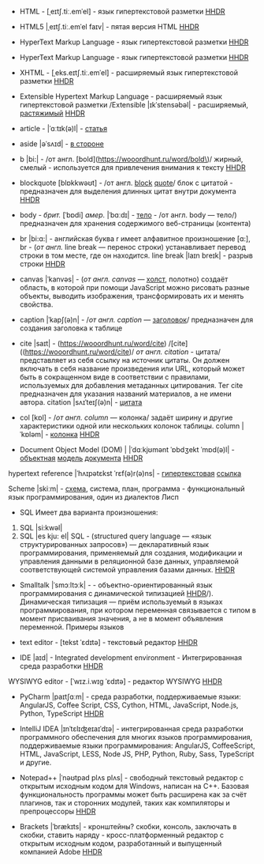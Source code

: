 - HTML - [ˌeɪtʃ.tiː.emˈel] - язык гипертекстовой разметки [HHDR](https://hhrd.ru/html/index)

- HTML5 |ˌeɪtʃ.tiː.emˈel faɪv| - пятая версия HTML [HHDR](https://hhrd.ru/html/index)

- HyperText Markup Language - язык гипертекстовой разметки [HHDR](https://hhrd.ru/html/index)

- HyperText Markup Language - язык гипертекстовой разметки [HHDR](https://hhrd.ru/html/index)

- XHTML - [ˌeks.eɪtʃ.tiː.emˈel] - расширяемый язык гипертекстовой разметки [HHDR](https://hhrd.ru/html/index)

- Extensible Hypertext Markup Language - расширяемый язык гипертекстовой разметки /Extensible 
|ɪkˈstensəbəl| - расширяемый, [растяжимый](https://wooordhunt.ru/word/extensible) 
[HHDR](https://hhrd.ru/html/index)

- article - |ˈɑːtɪk(ə)l| - [статья](https://wooordhunt.ru/word/article)

- aside |əˈsʌɪd| - [в стороне](https://wooordhunt.ru/word/aside)

- b |bi:| - /от англ. [bold](https://wooordhunt.ru/word/bold\)/ жирный, смелый - 
используется для привлечения внимания к тексту [HHDR](https://hhrd.ru/html/141)

- blockquote [blɒkkwəʊt] - /от англ. [block](https://wooordhunt.ru/word/block) 
[quote](https://wooordhunt.ru/word/quote)/ блок с цитатой - предназначен для 
выделения длинных цитат внутри документа [HHDR](https://hhrd.ru/html/141)

- body - *брит.* [ˈbɒdi] *амер.* |ˈbɑːdɪ| - [тело](https://wooordhunt.ru/word/body) - 
/от англ. body — тело/) предназначен для хранения содержимого веб-страницы (контента)

- br |bi:ɑ:| - английская буква r имеет алфавитное произношение [ɑ:], br - (*от англ.* line break — 
перенос строки) устанавливает перевод строки в том месте, где он находится. 
line break |laɪn breɪk| - разрыв строки [HHDR](https://hhrd.ru/html/141)

- canvas |ˈkanvəs| - (*от англ. canvas* — [холст](https://wooordhunt.ru/word/canvas), 
полотно) создаёт область, в которой при помощи JavaScript можно рисовать разные 
объекты, выводить изображения, трансформировать их и менять свойства.

- caption |ˈkapʃ(ə)n| - /*от англ. caption* — [заголовок](https://wooordhunt.ru/word/caption)/ 
предназначен для создания заголовка к таблице

- cite |saɪt| - (https://wooordhunt.ru/word/cite) /[cite]((https://wooordhunt.ru/word/cite)/ 
*от англ. citation* - цитата/ представляет 
из себя ссылку на источник цитаты. Он должен включать в себя название произведения 
или URL, который может быть в сокращенном виде в соответствии с правилами, используемых 
для добавления метаданных цитирования. Тег cite предназначен для указания названий 
материалов, а не имени автора. citation |sʌɪˈteɪʃ(ə)n| - 
[цитата](https://wooordhunt.ru/word/citation)

- col [kɒl] - /*от англ. column* — колонка/ задаёт 
ширину и другие характеристики одной или нескольких колонок таблицы. column |ˈkɒləm| - 
[колонка](https://wooordhunt.ru/word/column) [HHDR](https://hhrd.ru/html/142)

- Document Object Model (DOM) | |ˈdɑːkjʊmənt ˈɒbdʒekt ˈmɒd(ə)l| - [объектная](https://wooordhunt.ru/word/object) 
[модель](https://wooordhunt.ru/word/model) [документа](https://wooordhunt.ru/word/document) 
[HHDR](https://hhrd.ru/html/145)

hypertext reference |ˈhʌɪpətɛkst ˈrɛf(ə)r(ə)ns| - [гипертекстовая](https://wooordhunt.ru/word/hypertext) 
[ссылка](https://wooordhunt.ru/word/reference)

Scheme |skiːm| - [схема](https://wooordhunt.ru/word/scheme), система, план, программа - функциональный 
язык программирования, один из диалектов Лисп

- SQL Имеет два варианта произношения:
1. SQL |si:kwəl|
2. SQL |es kju: el|
SQL - (structured query language — «язык структурированных запросов») — декларативный язык 
программирования, применяемый для создания, модификации и управления данными в реляционной 
базе данных, управляемой соответствующей системой управления базами данных. 
[HHDR](https://hhrd.ru/audio-class/175)

- Smalltalk |ˈsmɔːltɔːk| - - объектно-ориентированный язык программирования с динамической 
типизацией [HHDR](https://hhrd.ru/audio-class/175)/). Динамическая типизация — приём 
используемый в языках программирования, при котором переменная связывается с типом 
в момент присваивания значения, а не в момент объявления переменной. Примеры языков 

- text editor - [tekst ˈɛdɪtə] - текстовый редактор [HHDR](https://hhrd.ru/ide/index)

- IDE |aɪd| - Integrated development environment - Интегрированная среда разработки 
[HHDR](https://hhrd.ru/ide/index)

WYSIWYG editor - [ˈwɪz.i.wɪɡ ˈɛdɪtə] - редактор WYSIWYG [HHDR](https://hhrd.ru/ide/index)

- PyCharm |paɪtʃɑːm| - среда разработки, поддерживаемые языки: AngularJS, Coffee Script, CSS, Cython, 
HTML, JavaScript, Node.js, Python, TypeScript [HHDR](https://hhrd.ru/ide/151)

- IntelliJ IDEA |ɪnˈtɛlɪʤeɪaɪˈdɪə| - интегрированная среда разработки программного обеспечения 
для многих языков программирования, поддерживаемые языки программирования: AngularJS, 
CoffeeScript, HTML, JavaScript, LESS, Node JS, PHP, Python, Ruby, Sass, TypeScript и другие.

- Notepad++ |ˈnəʊtpad plʌs plʌs| - свободный текстовый редактор с открытым исходным кодом 
для Windows, написан на C++. Базовая функциональность программы может быть расширена как 
за счёт плагинов, так и сторонних модулей, таких как компиляторы и препроцессоры
[HHDR](https://hhrd.ru/ide/149)

- Brackets |ˈbrækɪts| - кронштейны? скобки, консоль, заключать в скобки, ставить наряду - 
кросс-платформенный редактор с открытым исходным кодом, разработанный и выпущенный 
компанией Adobe [HHDR](https://hhrd.ru/ide/149)




